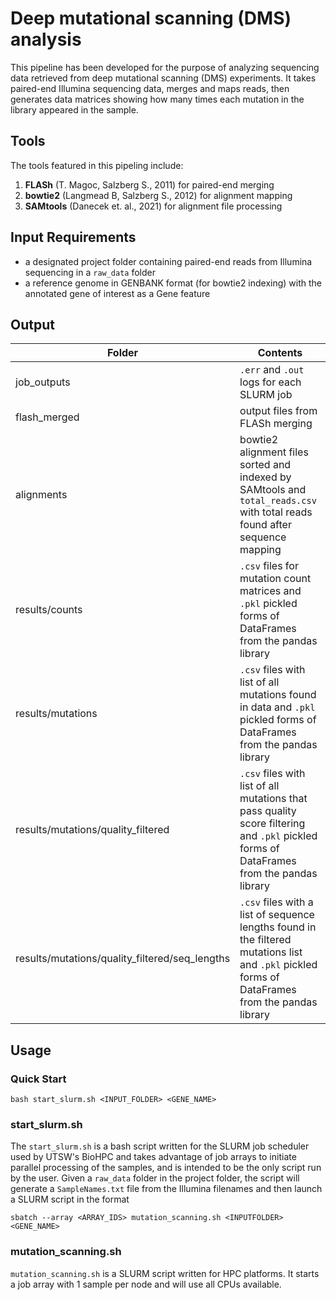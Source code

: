 # Deep mutational scanning (DMS) analysis
This pipeline has been developed for the purpose of analyzing sequencing data retrieved from deep mutational scanning (DMS) experiments. It takes paired-end Illumina sequencing data, merges and maps reads, then generates data matrices showing how many times each mutation in the library appeared in the sample.

## Tools
The tools featured in this pipeling include:
1. **FLASh** (T. Magoc, Salzberg S., 2011) for paired-end merging
2. **bowtie2** (Langmead B, Salzberg S., 2012) for alignment mapping
3. **SAMtools** (Danecek et. al., 2021) for alignment file processing

## Input Requirements
* a designated project folder containing paired-end reads from Illumina sequencing in a `raw_data` folder
* a reference genome in GENBANK format (for bowtie2 indexing) with the annotated gene of interest as a Gene feature

## Output
| Folder | Contents |
|---|---|
| job_outputs | `.err` and `.out` logs for each SLURM job |
| flash_merged | output files from FLASh merging |
| alignments | bowtie2 alignment files sorted and indexed by SAMtools and `total_reads.csv` with total reads found after sequence mapping|
| results/counts | `.csv` files for mutation count matrices and `.pkl` pickled forms of DataFrames from the pandas library|
| results/mutations | `.csv` files with list of all mutations found in data and `.pkl` pickled forms of DataFrames from the pandas library |
| results/mutations/quality_filtered | `.csv` files with list of all mutations that pass quality score filtering and `.pkl` pickled forms of DataFrames from the pandas library |
| results/mutations/quality_filtered/seq_lengths | `.csv` files with a list of sequence lengths found in the filtered mutations list and `.pkl` pickled forms of DataFrames from the pandas library |

## Usage
### Quick Start
```
bash start_slurm.sh <INPUT_FOLDER> <GENE_NAME>
```
### start_slurm.sh
The `start_slurm.sh` is a bash script written for the SLURM job scheduler used by UTSW's BioHPC and takes advantage of job arrays to initiate parallel processing of the samples, and is intended to be the only script run by the user. Given a `raw_data` folder in the project folder, the script will generate a `SampleNames.txt` file from the Illumina filenames and then launch a SLURM script in the format

```
sbatch --array <ARRAY_IDS> mutation_scanning.sh <INPUTFOLDER> <GENE_NAME>
```

### mutation_scanning.sh
`mutation_scanning.sh` is a SLURM script written for HPC platforms. It starts a job array with 1 sample per node and will use all CPUs available.
